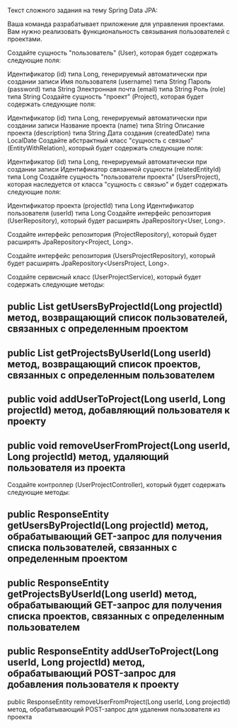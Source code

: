 Текст сложного задания на тему Spring Data JPA:

Ваша команда разрабатывает приложение для управления проектами. 
Вам нужно реализовать функциональность связывания пользователей с проектами.

Создайте сущность "пользователь" (User), которая будет содержать следующие поля:

Идентификатор (id) типа Long, генерируемый автоматически при создании записи
Имя пользователя (username) типа String
Пароль (password) типа String
Электронная почта (email) типа String
Роль (role) типа String
Создайте сущность "проект" (Project), которая будет содержать следующие поля:

Идентификатор (id) типа Long, генерируемый автоматически при создании записи
Название проекта (name) типа String
Описание проекта (description) типа String
Дата создания (createdDate) типа LocalDate
Создайте абстрактный класс "сущность с связью" (EntityWithRelation), 
который будет содержать следующие поля:

Идентификатор (id) типа Long, генерируемый автоматически при создании записи
Идентификатор связанной сущности (relatedEntityId) типа Long
Создайте сущность "пользователи проекта" (UsersProject), 
которая наследуется от класса "сущность с связью" и будет содержать следующие поля:

Идентификатор проекта (projectId) типа Long
Идентификатор пользователя (userId) типа Long
Создайте интерфейс репозитория (UserRepository), 
который будет расширять JpaRepository<User, Long>.

Создайте интерфейс репозитория (ProjectRepository), 
который будет расширять JpaRepository<Project, Long>.

Создайте интерфейс репозитория (UsersProjectRepository), 
который будет расширять JpaRepository<UsersProject, Long>.

Создайте сервисный класс (UserProjectService), 
который будет содержать следующие методы:

public List getUsersByProjectId(Long projectId)
метод, возвращающий список пользователей, связанных с определенным проектом
- 
public List getProjectsByUserId(Long userId)
метод, возвращающий список проектов, связанных с определенным пользователем
- 
public void addUserToProject(Long userId, Long projectId)
метод, добавляющий пользователя к проекту
-
public void removeUserFromProject(Long userId, Long projectId)
метод, удаляющий пользователя из проекта
- 
Создайте контроллер (UserProjectController), 
который будет содержать следующие методы:

public ResponseEntity<List> getUsersByProjectId(Long projectId)
метод, обрабатывающий GET-запрос для получения списка пользователей, связанных с определенным проектом
- 
public ResponseEntity<List> getProjectsByUserId(Long userId)
метод, обрабатывающий GET-запрос для получения списка проектов, связанных с определенным пользователем
- 
public ResponseEntity addUserToProject(Long userId, Long projectId)
метод, обрабатывающий POST-запрос для добавления пользователя к проекту
- 
public ResponseEntity removeUserFromProject(Long userId, Long projectId)
метод, обрабатывающий POST-запрос для удаления пользователя из проекта